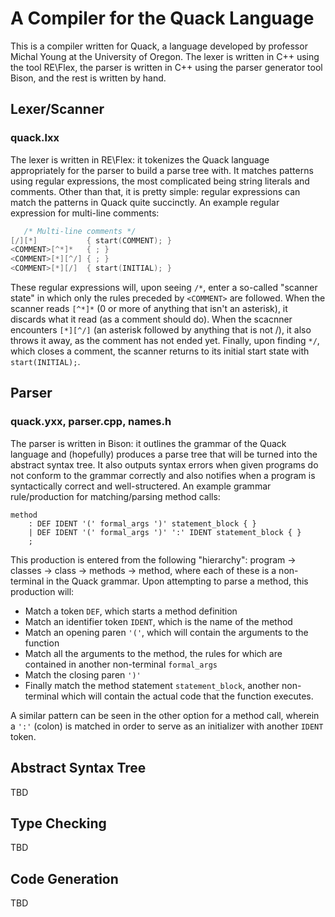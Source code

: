 # A Compiler for the Quack Language

This is a compiler written for Quack, a language developed by professor Michal Young at the University of Oregon. The lexer is written in C++ using the tool RE\Flex, the parser is written in C++ using the parser generator tool Bison, and the rest is written by hand.

## Lexer/Scanner ##
### quack.lxx ###

The lexer is written in RE\Flex: it tokenizes the Quack language appropriately for the parser to build a parse tree with. It matches patterns using regular expressions, the most complicated being string literals and comments. Other than that, it is pretty simple: regular expressions can match the patterns in Quack quite succinctly. An example regular expression for multi-line comments:

```c
   /* Multi-line comments */
[/][*]           { start(COMMENT); }
<COMMENT>[^*]*   { ; }
<COMMENT>[*][^/] { ; }
<COMMENT>[*][/]  { start(INITIAL); }
```

These regular expressions will, upon seeing `/*`, enter a so-called "scanner state" in which only the rules preceded by `<COMMENT>` are followed. When the scanner reads `[^*]*` (0 or more of anything that isn't an asterisk), it discards what it read (as a comment should do). When the scacnner encounters `[*][^/]` (an asterisk followed by anything that is not /), it also throws it away, as the comment has not ended yet. Finally, upon finding `*/`, which closes a comment, the scanner returns to its initial start state with `start(INITIAL);`. 

## Parser ##
### quack.yxx, parser.cpp, names.h ###

The parser is written in Bison: it outlines the grammar of the Quack language and (hopefully) produces a parse tree that will be turned into the abstract syntax tree. It also outputs syntax errors when given programs do not conform to the grammar correctly and also notifies when a program is syntactically correct and well-structered. An example grammar rule/production for matching/parsing method calls:

```
method
    : DEF IDENT '(' formal_args ')' statement_block { }
    | DEF IDENT '(' formal_args ')' ':' IDENT statement_block { }
    ;
```

This production is entered from the following "hierarchy": program -> classes -> class -> methods -> method, where each of these is a non-terminal in the Quack grammar. Upon attempting to parse a method, this production will:
- Match a token `DEF`, which starts a method definition
- Match an identifier token `IDENT`, which is the name of the method
- Match an opening paren `'('`, which will contain the arguments to the function
- Match all the arguments to the method, the rules for which are contained in another non-terminal `formal_args`
- Match the closing paren `')'`
- Finally match the method statement `statement_block`, another non-terminal which will contain the actual code that the function executes.

A similar pattern can be seen in the other option for a method call, wherein a `':'` (colon) is matched in order to serve as an initializer with another `IDENT` token.

## Abstract Syntax Tree ##

TBD

## Type Checking ##

TBD

## Code Generation ##

TBD
